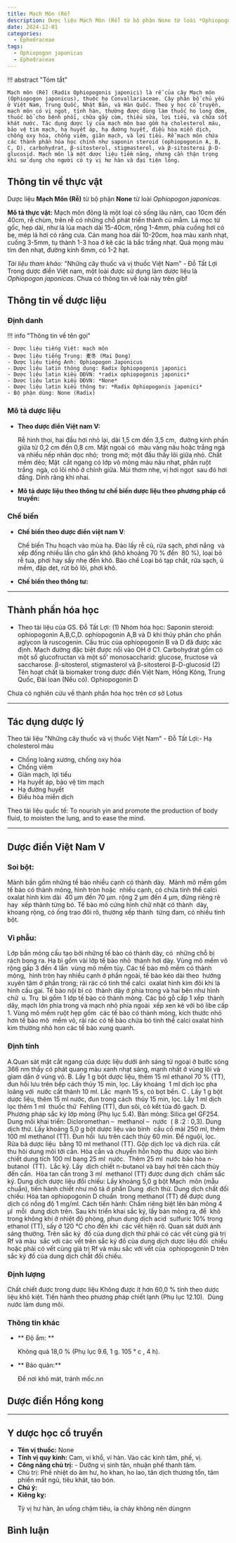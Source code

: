 ```yaml
---
title: Mạch Môn (Rễ)
description: Dược liệu Mạch Môn (Rễ) từ bộ phận None từ loài *Ophiopogon japonicas*
date: 2024-12-01
categories:
  - Ephedraceae
tags:
  - Ophiopogon japonicas
  - Ephedraceae
---
```

!!! abstract "Tóm tắt"

    Mạch môn (Rễ) (Radix Ophiopogonis japonici) là rễ của cây Mạch môn (Ophiopogon japonicus), thuộc họ Convallariaceae. Cây phân bố chủ yếu ở Việt Nam, Trung Quốc, Nhật Bản, và Hàn Quốc. Theo y học cổ truyền, mạch môn có vị ngọt, tính hàn, thường được dùng làm thuốc ho long đờm, thuốc bổ cho bệnh phổi, chữa gầy còm, thiếu sữa, lợi tiểu, và chữa sốt khát nước. Tác dụng dược lý của mạch môn bao gồm hạ cholesterol máu, bảo vệ tim mạch, hạ huyết áp, hạ đường huyết, điều hòa miễn dịch, chống oxy hóa, chống viêm, giãn mạch, và lợi tiểu. Rễ mạch môn chứa các thành phần hóa học chính như saponin steroid (ophiopogonin A, B, C, D), carbohydrat, β-sitosterol, stigmasterol, và β-sitosteroi β-D-glucosid. Mạch môn là một dược liệu tiềm năng, nhưng cần thận trọng khi sử dụng cho người có tỳ vị hư hàn và đại tiện lỏng.

## Thông tin về thực vật


Dược liệu **Mạch Môn (Rễ)** từ bộ phận **None** từ loài *Ophiopogon japonicas*.

**Mô tả thực vật:** Mạch môn đông là một loại cỏ sống lâu năm, cao 10cm đến 40cm, rễ chùm, trên rễ có những chỗ phát triển thành củ mẫm. Lá mọc từ gốc, hẹp dài, như lá lúa mạch dài 15-40cm, rộng 1-4mm, phía cuống hơi có bẹ, mép lá hơi có răng cưa. Cán mang hoa dài 10-20cm, hoa màu xanh nhạt, cuống 3-5mm, tụ thành 1-3 hoa ở kẽ các lá bắc trắng nhạt. Quả mọng màu tím đen nhạt, đường kính 6mm, có 1-2 hạt.

*Tài liệu tham khảo:* "Những cây thuốc và vị thuốc Việt Nam" - Đỗ Tất Lợi 
Trong dược điển Việt nam, một loài được sử dụng làm dược liệu là *Ophiopogon japonicas*. 
Chưa có thông tin về loài này trên gibf


## Thông tin về dược liệu 

### Định danh

!!! info "Thông tin về tên gọi"

    - Dược liệu tiếng Việt: mạch môn
    - Dược liệu tiếng Trung: 麦冬 (Mai Dong)
    - Dược liệu tiếng Anh: Ophiopogon Japonicus
    - Dược liệu latin thông dụng: Radix Ophiopogonis japonici
    - Dược liệu latin kiểu DĐVN: *radix ophiopogonis japonici*
    - Dược liệu latin kiểu DĐVN: *None*
    - Dược liệu latin kiểu thông tư: *Radix Ophiopogonis japonici*
    - Bộ phận dùng: None (Radix)

### Mô tả dược liệu 

- **Theo dược điển Việt nam V:** <p data-block-key="7gplq">Rễ hình thoi, hai đầu hơi nhỏ lại, dài 1,5 cm đến 3,5 cm,  đường kính phần giữa từ 0,2 cm đến 0,8 cm. Mặt ngoài có  màu vàng nâu hoặc trắng ngà và nhiều nếp nhăn dọc nhỏ;  trong mờ; một đầu thấy lõi giữa nhỏ. Chất mềm dẻo; Mặt  cắt ngang có lớp vỏ mỏng màu nâu nhạt, phần ruột trắng  ngà, có lõi nhỏ ở chính giữa. Mùi thơm nhẹ, vị hơi ngọt  sau đó hơi đắng. Dính răng khi nhai.</p>

- **Mô tả dược liệu theo thông tư chế biến dược liệu theo phương pháp cổ truyền:** 

### Chế biến 

- **Chế biến theo dược điển việt nam V**: <p data-block-key="sg91h">Chế biến Thu hoạch vào mùa hạ. Đào lấy rễ củ, rửa sạch, phơi nắng  và xếp đống nhiều lần cho gần khô (khô khoảng 70 % đến  80 %), loại bỏ rễ tua, phơi hay sấy nhẹ đến khô. Bào chế Loại bỏ tạp chất, rửa sạch, ủ mềm, đập dẹt, rút bỏ lõi, phơi khô.</p>

- **Chế biến theo thông tư:** 

--- 

## Thành phần hóa học

- Theo tài liệu của GS. Đỗ Tất Lợi:  (1) Nhóm hóa học: Saponin steroid: ophiopogonin A,B,C,D. ophiopogonin A,B và D khi thủy phân cho phần aglycon là ruscogenin. Cấu trúc của ophiopogonin B và D đã được xác định. Mạch đường đặc biệt được nốì vào OH ở C1. 
Carbohydrat gồm có một số glucofructan và một số' monosaccharid: glucose, fructose và saccharose.
β-sitosterol, stigmasterol và β-sitosteroi β-D-glucosid
(2) Tên hoạt chất là biomaker trong dược điển Việt Nam, Hồng Kông, Trung Quốc, Đài loan (Nếu có).     Ophiopogonin D
    
Chưa có nghiên cứu về thành phần hóa học trên cơ sở Lotus

---

## Tác dụng dược lý

Theo tài liệu "Những cây thuốc và vị thuốc Việt Nam" - Đỗ Tất Lợi:- Hạ cholesterol máu 
- Chống loãng xương, chống oxy hóa
- Chống viêm
- Giãn mạch, lợi tiểu
- Hạ huyết áp, bảo vệ tim mạch
- Hạ đường huyết
- Điều hòa miễn dịch

Theo tài liệu quốc tế: To nourish yin and promote the production of body fluid, to moisten the lung, and to ease the mind.

---

## Dược điển Việt Nam V

### Soi bột:

<p data-block-key="2w38i">Mảnh bần gồm những tế bào nhiều cạnh có thành dày.  Mảnh mô mềm gồm tế bào có thành mỏng, hình tròn hoặc  nhiều cạnh, có chứa tinh thể calci oxalat hình kim dài  40 µm đến 70 µm. rộng 2 µm đến 4 µm, đừng riêng rẽ hay  xếp thành từng bó. Tế bào mô cứng hình chữ nhật có thành  dày, khoang rộng, có ống trao đôi rõ, thường xếp thành  từng đam, có nhiều tinh bột.</p>

<!-- Hình ảnh soi bột sẽ được tự động chèn vào đây sau -->

### Vi phẫu:

<p data-block-key="iemfo">Lớp bần mỏng cấu tạo bởi những tế bào có thành dày, có  những chỗ bị rách bong ra. Hạ bì gồm vài lớp tế bào nhỏ  thành hơi dày. Vùng mô mềm vỏ rộng gấp 3 đến 4 lần  vùng mô mềm tủy. Các tế bào mô mềm có thành mỏng,  hình tròn hay nhiều cạnh ở phần ngoài, tế bào kéo dài theo  hướng xuyên tâm ở phần trong; rải rác có tinh thể calci  oxalat hình kim đôi khi là hình cầu gai. Tế bào nội bì có  thành dày ở phía trong và hai bên như hình chữ  u. Trụ  bì gồm 1 lớp tế bào có thành mỏng. Các bó gỗ cấp 1 xếp  thành dãy, mạch lớn phía trong và mạch nhỏ phía ngoài  xếp xen kẽ với bó libe cấp 1. Vùng mô mềm ruột hẹp gồm  các tế bào có thành mỏng, kích thước nhỏ hơn tế bào mô  mềm vỏ, rải rác có tế bào chứa bó tinh thể calci oxalat hình  kim thường nhỏ hon các tế bào xung quanh.</p>

<!-- Hình ảnh vi phẫu sẽ được tự động chèn vào đây sau -->

### Định tính

<p data-block-key="adoku">A.Quan sát mặt cắt ngang của dược liệu dưới ánh sáng tử ngoại ờ bước sóng 366 nm thấy có phát quang màu xanh nhạt sáng, mạnh nhất ở vùng lõi và gỉam dần ở vùng vỏ. B. Lấy 1 g bột dược liệu, thêm 15 ml ethanol 70 % (TT),  đun hồi lưu trên bếp cách thủy 15 min, lọc. Lấy khoảng  1 ml dịch lọc pha loãng với  nước cất thành 10 ml. Lắc  mạnh 15 s, có bọt bền. C . Lấy 1 g bột dược liệu, thêm 15 ml nước, đun trong cách  thủy 15 min, lọc. Lấy 1 ml dịch lọc thêm 1 ml  thuốc thử  Fehling (TT), đun sôi, cỏ kết tủa đỏ gạch. D. Phương pháp sắc ký lớp mỏng (Phụ lục 5.4). Bản mỏng: Silica gel GF254. Dung môi khai triển: Dicloromethan –  methanol –  nước  ( 8 :2 : 0,3). Dung dịch thử. Lấy khoảng 5,0 g bột dược liệu vào bình  cầu cổ mài 250 ml, thêm 100 ml methanol (TT). Đun hồi  lưu trên cách thủy 60 min. Để nguội, lọc. Rửa bã dược liệu  bằng 10 ml methanol (TT). Gộp dịch lọc và dịch rửa. cất  thu hôi dung môi tới cắn. Hòa cắn và chuyển hỗn hợp thu  được vào bình chiết dung tích 100 ml bang 25 ml  nước.  Thêm 25 ml  nước bão hòa n-butanol  (TT).  Lắc kỹ. Lấy  dịch chiết n-butanol và bay hơi trên cách thủy đến cấn.  Hòa tan cắn trong 3 ml  methanol (TT) được dung dịch  chấm sắc ký. Dung dịch dược liệu đối chiếu: Lấy khoảng 5,0 g bột Mạch  môn (mẫu chuẩn), tiến hành chiết như mô tả ở phần Dung  dịch thử. Dung dịch chất đối chiếu: Hòa tan ophiopogonin D chuẩn  trong methanol (TT) để được dung dịch có nồng độ 1 mg/ml. Cách tiến hành: Chấm riêng biệt lên bản mỏng 4  µl  mỗi  dung dịch trên. Sau khi triển khai sắc ký, lấy bản mỏng ra, để  khô trong không khí ở nhiệt độ phòng, phun dung dịch acid  sulfuric 10% trong ethanol (TT), sấy ở 120 °C cho đến khi  các vết hiện rõ. Quan sát dưới ánh sáng thường. Trên sắc ký  đồ của dung dịch thử phải có các vết cùng giá trị Rf và màu  sắc với các vết trên sắc ký đồ của dung dịch dược liệu đối  chiếu hoặc phải có vết cùng giá trị Rf và màu sắc với vết của  ophiopogonin D trên sắc ký đồ của dung dịch chất đối chiếu.</p>

### Định lượng

<p data-block-key="a9zdy">Chất chiết được trong dược liệu Không được ít hơn 60,0 % tính theo dược liệu khô kiệt. Tiến hành theo phương pháp chiết lạnh (Phụ lục 12.10).  Dùng nước làm dung môi.</p>

### Thông tin khác 

- ** Độ ẩm: ** <p data-block-key="ser2g">Không quá 18,0 % (Phụ lục 9.6, 1 g. 105 ° c , 4 h).</p>
- ** Bảo quản:** <p data-block-key="hpj58">Để nơi khô mát, tránh mốc.nn</p>

## Dược điển Hồng kong

<!-- PDF sẽ được tự động chèn vào đây sau -->


---

## Y dược học cổ truyền

- **Tên vị thuốc:** None
- **Tính vị quy kinh:** Cam, vi khổ, vi hàn. Vào các kinh tâm, phế, vị.
- **Công năng chủ trị:** - Dưỡng vị sinh tân, nhuận phế thanh tâm.
- Chủ trị: Phế nhiệt do âm hư, ho khan, ho lao, tân dịch thương tổn, tâm phiền mất ngủ, tiêu khát, táo bón.
- **Chú ý:** 
- **Kiêng kỵ:** <p data-block-key="7ad95">Tỳ vị hư hàn, ăn uống chậm tiêu, ỉa chảy không nên dùngnn</p>



## Bình luận

<div id="giscus-container"></div>
<script src="https://giscus.app/client.js"
        data-repo="hoangson0787/CSDL-duoc-lieu"
        data-repo-id="R_kgDONbMRNA"
        data-category="Duoc lieu"
        data-category-id="DIC_kwDONbMRNM4ClklR"
        data-mapping="pathname"
        data-strict="0"
        data-reactions-enabled="1"
        data-emit-metadata="1"
        data-input-position="bottom"
        data-theme="light"
        data-lang="en"
        crossorigin="anonymous"
        async>
</script>

